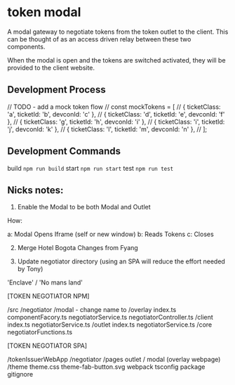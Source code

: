 # token modal
A modal gateway to negotiate tokens from the token outlet to the client. This can be thought of as an access driven relay between these two components.

When the modal is open and the tokens are switched activated, they will be provided to the client website.

## Development Process

// TODO - add a mock token flow
// const mockTokens = [
//   { ticketClass: 'a', ticketId: 'b', devconId: 'c' },
//   { ticketClass: 'd', ticketId: 'e', devconId: 'f' },
//   { ticketClass: 'g', ticketId: 'h', devconId: 'i' },
//   { ticketClass: 'i', ticketId: 'j', devconId: 'k' },
//   { ticketClass: 'l', ticketId: 'm', devconId: 'n' },
// ];

## Development Commands

build `npm run build`
start `npm run start`
test `npm run test`


## Nicks notes:

1. Enable the Modal to be both Modal and Outlet

How: 

a: Modal Opens Iframe (self or new window)
b: Reads Tokens
c: Closes

2. Merge Hotel Bogota Changes from Fyang

3. Update negotiator directory (using an SPA will reduce the effort needed by Tony)

'Enclave' / 'No mans land'

[TOKEN NEGOTIATOR NPM]

/src
  /negotiator
    /modal - change name to /overlay
      index.ts
      componentFacory.ts
      negotiatorService.ts
      negotiatorController.ts
    /client
      index.ts
      negotiatorService.ts
    /outlet
      index.ts
      negotiatorService.ts
    /core
      negotiatorFunctions.ts

[TOKEN NEGOTIATOR SPA]

/tokenIssuerWebApp
  /negotiator
    /pages
      outlet / modal (overlay webpage)
    /theme
      theme.css
      theme-fab-button.svg
    webpack
    tsconfig
    package
    gitignore


